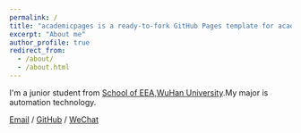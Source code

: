 ```yaml
---
permalink: /
title: "academicpages is a ready-to-fork GitHub Pages template for academic personal websites"
excerpt: "About me"
author_profile: true
redirect_from: 
  - /about/
  - /about.html
---
```


I'm a junior student from [School of EEA](http://eea.whu.edu.cn/),[WuHan University](https://www.whu.edu.cn/).My major is automation technology.

[Email](mailto:2020302191426@whu.edu.cn) / [GitHub](https://github.com/hughfly) / [WeChat](../image/wechat.png)
